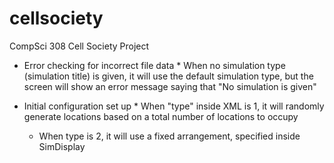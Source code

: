 # cellsociety

CompSci 308 Cell Society Project

* Error checking for incorrect file data
      * When no simulation type (simulation title) is given, it will use the default simulation type, but the screen will show an error message saying that "No simulation is given"
      
* Initial configuration set up
      * When "type" inside XML is 1, it will randomly generate locations based on a total number of locations to occupy
    * When type is 2, it will use a fixed arrangement, specified inside SimDisplay

   